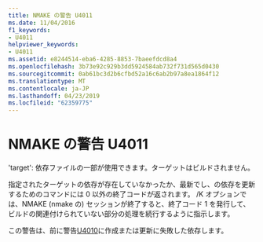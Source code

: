 ```yaml
---
title: NMAKE の警告 U4011
ms.date: 11/04/2016
f1_keywords:
- U4011
helpviewer_keywords:
- U4011
ms.assetid: e8244514-eba6-4285-8853-7baeefdcd8a4
ms.openlocfilehash: 3b73e92c929b3dd5924584ab732f731d565d0430
ms.sourcegitcommit: 0ab61bc3d2b6cfbd52a16c6ab2b97a8ea1864f12
ms.translationtype: MT
ms.contentlocale: ja-JP
ms.lasthandoff: 04/23/2019
ms.locfileid: "62359775"
---
```

# <a name="nmake-warning-u4011"></a>NMAKE の警告 U4011

'target': 依存ファイルの一部が使用できます。ターゲットはビルドされません。

指定されたターゲットの依存が存在していなかったか、最新でし、の依存を更新するためのコマンドには 0 以外の終了コードが返されます。 /K オプションでは、NMAKE (nmake の) セッションが終了すると、終了コード 1 を発行して、ビルドの関連付けられていない部分の処理を続行するように指示します。

この警告は、前に警告[U4010](../../error-messages/tool-errors/nmake-warning-u4010.md)に作成または更新に失敗した依存します。